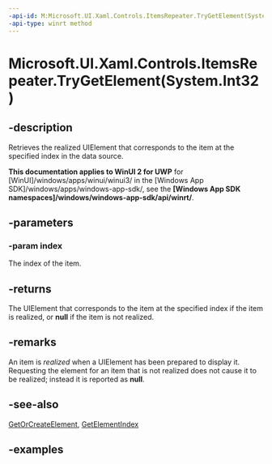 ```yaml
---
-api-id: M:Microsoft.UI.Xaml.Controls.ItemsRepeater.TryGetElement(System.Int32)
-api-type: winrt method
---
```


# Microsoft.UI.Xaml.Controls.ItemsRepeater.TryGetElement(System.Int32)

<!--
public Windows.UI.Xaml.UIElement TryGetElement (int index);
-->

## -description

Retrieves the realized UIElement that corresponds to the item at the specified index in the data source.

**This documentation applies to WinUI 2 for UWP** for [WinUI]/windows/apps/winui/winui3/ in the [Windows App SDK]/windows/apps/windows-app-sdk/, see the **[Windows App SDK namespaces]/windows/windows-app-sdk/api/winrt/**.

## -parameters

### -param index

The index of the item.

## -returns

The UIElement that corresponds to the item at the specified index if the item is realized, or **null** if the item is not realized.

## -remarks

An item is _realized_ when a UIElement has been prepared to display it. Requesting the element for an item that is not realized does not cause it to be realized; instead it is reported as **null**.

## -see-also

[GetOrCreateElement](itemsrepeater_getorcreateelement_982168620.md), [GetElementIndex](itemsrepeater_getelementindex_553435906.md)

## -examples

